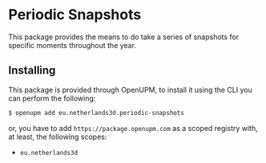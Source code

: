 Periodic Snapshots
==================

This package provides the means to do take a series of snapshots for specific moments throughout the year.

## Installing

This package is provided through OpenUPM, to install it using the CLI you can perform the following:

```bash
$ openupm add eu.netherlands3d.periodic-snapshots
```

or, you have to add `https://package.openupm.com` as a scoped registry with, at least, the following scopes:

- `eu.netherlands3d`

